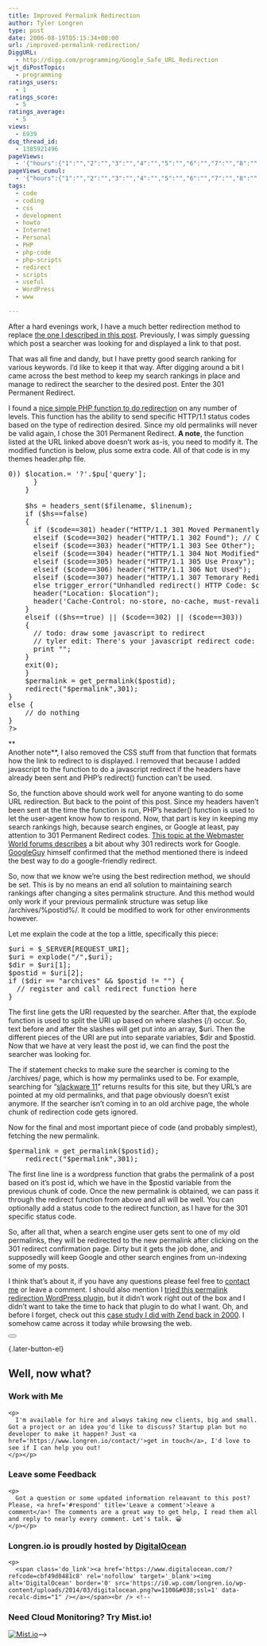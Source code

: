 ```yaml
---
title: Improved Permalink Redirection
author: Tyler Longren
type: post
date: 2006-08-19T05:15:34+00:00
url: /improved-permalink-redirection/
DiggURL:
  - http://digg.com/programming/Google_Safe_URL_Redirection
wjt_diPostTopic:
  - programming
ratings_users:
  - 1
ratings_score:
  - 5
ratings_average:
  - 5
views:
  - 6939
dsq_thread_id:
  - 1385921496
pageViews:
  - '{"hours":{"1":"","2":"","3":"","4":"","5":"","6":"","7":"","8":"","9":"","10":"","11":"","12":"","13":"","14":"","15":"","16":"","17":"","18":"","19":"","20":"","21":"","22":"","23":"","24":"","25":"","26":"","27":"","28":"","29":"","30":"","31":"","32":"","33":"","34":"","35":"","36":"","37":"","38":"","39":"","40":"","41":"","42":"","43":"","44":"","45":"","46":"","47":""},"days":{"2":"","3":"","4":"","5":"","6":"","7":"","8":"","9":"","10":"","11":"","12":"","13":"","14":""},"weeks":{"3":"","4":"","5":"","6":"","7":"","8":"","9":"","10":"","11":"","12":""},"months":{"4":"","5":"","6":"","7":"","8":"","9":"","10":"","11":"","12":"","13":"","14":"","15":"","16":"","17":"","18":"","19":"","20":"","21":"","22":"","23":"","24":""}}'
pageViews_cumul:
  - '{"hours":{"1":"","2":"","3":"","4":"","5":"","6":"","7":"","8":"","9":"","10":"","11":"","12":"","13":"","14":"","15":"","16":"","17":"","18":"","19":"","20":"","21":"","22":"","23":"","24":"","25":"","26":"","27":"","28":"","29":"","30":"","31":"","32":"","33":"","34":"","35":"","36":"","37":"","38":"","39":"","40":"","41":"","42":"","43":"","44":"","45":"","46":"","47":""},"days":{"2":"","3":"","4":"","5":"","6":"","7":"","8":"","9":"","10":"","11":"","12":"","13":"","14":""},"weeks":{"3":"","4":"","5":"","6":"","7":"","8":"","9":"","10":"","11":"","12":""},"months":{"4":"","5":"","6":"","7":"","8":"","9":"","10":"","11":"","12":"","13":"","14":"","15":"","16":"","17":"","18":"","19":"","20":"","21":"","22":"","23":"","24":""}}'
tags:
  - code
  - coding
  - css
  - development
  - howto
  - Internet
  - Personal
  - PHP
  - php-code
  - php-scripts
  - redirect
  - scripts
  - useful
  - WordPress
  - www

---
```

After a hard evenings work, I have a much better redirection method to replace [the one I described in this post][1]. Previously, I was simply guessing which post a searcher was looking for and displayed a link to that post.

That was all fine and dandy, but I have pretty good search ranking for various keywords. I&#8217;d like to keep it that way. After digging around a bit I came across the best method to keep my search rankings in place and manage to redirect the searcher to the desired post. Enter the 301 Permanent Redirect.

I found a [nice simple PHP function to do redirection][2] on any number of levels. This function has the ability to send specific HTTP/1.1 status codes based on the type of redirection desired. Since my old permalinks will never be valid again, I chose the 301 Permanent Redirect. **A note**, the function listed at the URL linked above doesn&#8217;t work as-is, you need to modify it. The modified function is below, plus some extra code. All of that code is in my themes header.php file.  
<!--more-->

<pre><?php
$uri = $_SERVER[REQUEST_URI];
$uri = explode("/",$uri);
$dir = $uri[1];
$postid = $uri[2];
if ($dir == "archives" &#038;&#038; $postid != "") {
	function redirect($to,$code=301) {
	$location = null;
	$sn = $_SERVER['SCRIPT_NAME'];
	$cp = dirname($sn);
	if (substr($to,0,4)=='http') $location = $to; // Absolute URL
	else
	{
	  $schema = $_SERVER['SERVER_PORT']=='443'?'https':'http';
	  $host = strlen($_SERVER['HTTP_HOST'])?$_SERVER['HTTP_HOST']:$_SERVER['SERVER_NAME'];
	  if (substr($to,0,1)=='/') $location = "$schema://$host$to";
	  elseif (substr($to,0,1)=='.') // Relative Path
	  {
	    $location = "$schema://$host/";
	    $pu = parse_url($to);
	    $cd = dirname($_SERVER['SCRIPT_FILENAME']).'/';
	    $np = realpath($cd.$pu['path']);
	    $np = str_replace($_SERVER['DOCUMENT_ROOT'],'',$np);
	    $location.= $np;
	    if ((isset($pu['query'])) &#038;&#038; (strlen($pu['query'])>0)) $location.= '?'.$pu['query'];
	  }
	}

	$hs = headers_sent($filename, $linenum);
	if ($hs==false)
	{
	  if ($code==301) header("HTTP/1.1 301 Moved Permanently"); // Convert to GET
	  elseif ($code==302) header("HTTP/1.1 302 Found"); // Conform re-POST
	  elseif ($code==303) header("HTTP/1.1 303 See Other"); // dont cache, always use GET
	  elseif ($code==304) header("HTTP/1.1 304 Not Modified"); // use cache
	  elseif ($code==305) header("HTTP/1.1 305 Use Proxy");
	  elseif ($code==306) header("HTTP/1.1 306 Not Used");
	  elseif ($code==307) header("HTTP/1.1 307 Temorary Redirect");
	  else trigger_error("Unhandled redirect() HTTP Code: $code",E_USER_ERROR);
	  header("Location: $location");
	  header('Cache-Control: no-store, no-cache, must-revalidate, post-check=0, pre-check=0');
	}
	elseif (($hs==true) || ($code==302) || ($code==303))
	{
	  // todo: draw some javascript to redirect
	  // tyler edit: There's your javascript redirect code:
	  print "";
	}
	exit(0);
	}
	$permalink = get_permalink($postid);
	redirect("$permalink",301);
}
else {
	// do nothing
}
?></pre>

<!--adsense-->

  
**  
Another note**, I also removed the CSS stuff from that function that formats how the link to redirect to is displayed. I removed that because I added javascript to the function to do a javascript redirect if the headers have already been sent and PHP&#8217;s redirect() function can&#8217;t be used.

So, the function above should work well for anyone wanting to do some URL redirection. But back to the point of this post. Since my headers haven&#8217;t been sent at the time the function is run, PHP&#8217;s header() function is used to let the user-agent know how to respond. Now, that part is key in keeping my search rankings high, because search engines, or Google at least, pay attention to 301 Permanent Redirect codes. [This topic at the Webmaster World forums describes][3] a bit about why 301 redirects work for Google. [GoogleGuy][4] himself confirmed that the method mentioned there is indeed the best way to do a google-friendly redirect.

So, now that we know we&#8217;re using the best redirection method, we should be set. This is by no means an end all solution to maintaining search rankings after changing a sites permalink structure. And this method would only work if your previous permalink structure was setup like /archives/%postid%/. It could be modified to work for other environments however.

Let me explain the code at the top a little, specifically this piece:

<pre>$uri = $_SERVER[REQUEST_URI];
$uri = explode("/",$uri);
$dir = $uri[1];
$postid = $uri[2];
if ($dir == "archives" && $postid != "") {
  // register and call redirect function here
}</pre>

The first line gets the URI requested by the searcher. After that, the explode function is used to split the URI up based on where slashes (/) occur. So, text before and after the slashes will get put into an array, $uri. Then the different pieces of the URI are put into separate variables, $dir and $postid. Now that we have at very least the post id, we can find the post the searcher was looking for.

The if statement checks to make sure the searcher is coming to the /archives/ page, which is how my permalinks used to be. For example, searching for &#8220;[slackware 11][5]&#8221; returns results for this site, but they URL&#8217;s are pointed at my old permalinks, and that page obviously doesn&#8217;t exist anymore. If the searcher isn&#8217;t coming in to an old archive page, the whole chunk of redirection code gets ignored.

Now for the final and most important piece of code (and probably simplest), fetching the new permalink.

<pre>$permalink = get_permalink($postid);
	redirect("$permalink",301);</pre>

The first line line is a wordpress function that grabs the permalink of a post based on it&#8217;s post id, which we have in the $postid variable from the previous chunk of code. Once the new permalink is obtained, we can pass it through the redirect function from above and all will be well. You can optionally add a status code to the redirect function, as I have for the 301 specific status code.

So, after all that, when a search engine user gets sent to one of my old permalinks, they will be redirected to the new permalink after clicking on the 301 redirect confirmation page. Dirty but it gets the job done, and supposedly will keep Google and other search engines from un-indexing some of my posts.

I think that&#8217;s about it, if you have any questions please feel free to [contact me][6] or leave a comment. I should also mention I [tried this permalink redirection WordPress plugin][7], but it didn&#8217;t work right out of the box and I didn&#8217;t want to take the time to hack that plugin to do what I want. Oh, and before I forget, check out this [case study I did with Zend back in 2000][8]. I somehow came across it today while browsing the web. 

<div class="wpulike wpulike-default " >
  <div class="wp_ulike_general_class wp_ulike_is_not_liked">
    <button type="button"
					aria-label="Like Button"
					data-ulike-id="2217"
					data-ulike-nonce="6c103084b6"
					data-ulike-type="likeThis"
					data-ulike-template="wpulike-default"
					data-ulike-display-likers="0"
					data-ulike-disable-pophover="0"
					class="wp_ulike_btn wp_ulike_put_image wp_likethis_2217"></button><span class="count-box"></span>
  </div>
</div>

[][9]{.later-button-el}

<div class='what-next'>
  <h2>
    Well, now what?
  </h2>
  
  <div class='hire'>
    <h3>
      Work with Me
    </h3>
    
    <p>
      I'm available for hire and always taking new clients, big and small. Got a project or an idea you'd like to discuss? Startup plan but no developer to make it happen? Just <a href='https://www.longren.io/contact/'>get in touch</a>, I'd love to see if I can help you out!
    </p></p>
  </div>
  
  <div class='hire'>
    <h3>
      Leave some Feedback
    </h3>
    
    <p>
      Got a question or some updated information releavant to this post? Please, <a href='#respond' title='Leave a comment'>leave a comment</a>! The comments are a great way to get help, I read them all and reply to nearly every comment. Let's talk. 😀
    </p></p>
  </div>
  
  <div class='now-what-bottom-ad'>
    <h3>
      Longren.io is proudly hosted by <a href='https://www.digitalocean.com/?refcode=cbf49d0481c8'>DigitalOcean</a>
    </h3>
    
    <p>
      <span class='do_link'><a href='https://www.digitalocean.com/?refcode=cbf49d0481c8' rel='nofollow' target='_blank'><img alt='DigitalOcean' border='0' src='https://i0.wp.com/longren.io/wp-content/uploads/2014/03/digitalocean.png?w=1100&#038;ssl=1' data-recalc-dims="1" /></a></span><br /> <!--

<h3>Need Cloud Monitoring? Try Mist.io!</h3>

<span class='do_link'><a href='http://mist.io/?ref=tyler' rel='nofollow' target='_blank'><img alt='Mist.io' border='0' src='https://i0.wp.com/longren.io/wp-content/uploads/2014/04/mistio.jpg?w=1100&#038;ssl=1' data-recalc-dims="1"></a></span>--></div> </div>

 [1]: http://www.longren.org/2006/08/18/permalink-structure-update/
 [2]: http://edoceo.com/creo/php-redirect.php
 [3]: http://www.webmasterworld.com/forum3/11541.htm
 [4]: http://www.webmasterworld.com/profilev4.cgi?action=view&member=GoogleGuy
 [5]: http://www.google.com/search?q=slackware+11&hl=en&hs=sZI&lr=&client=firefox-a&rls=org.mozilla:en-US:official&start=10&sa=N
 [6]: http://www.longren.org/contact/
 [7]: http://fucoder.com/code/permalink-redirect/
 [8]: http://www.zend.com/zend/cs/tyler.php
 [9]: #